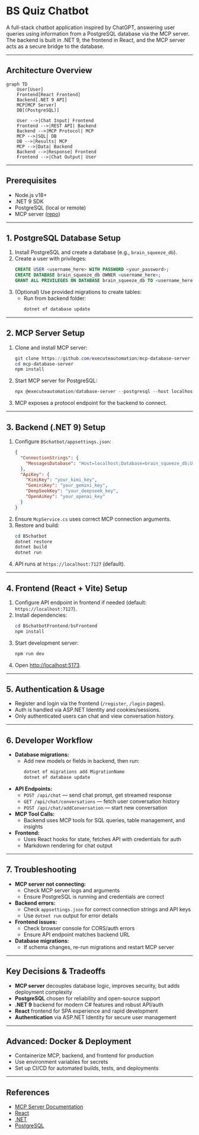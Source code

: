 # BS Quiz Chatbot

A full-stack chatbot application inspired by ChatGPT, answering user queries using information from a PostgreSQL database via the MCP server. The backend is built in .NET 9, the frontend in React, and the MCP server acts as a secure bridge to the database.

---

## Architecture Overview

```mermaid
graph TD
    User[User]
    Frontend[React Frontend]
    Backend[.NET 9 API]
    MCP[MCP Server]
    DB[(PostgreSQL)]

    User -->|Chat Input| Frontend
    Frontend -->|REST API| Backend
    Backend -->|MCP Protocol| MCP
    MCP -->|SQL| DB
    DB -->|Results| MCP
    MCP -->|Data| Backend
    Backend -->|Response| Frontend
    Frontend -->|Chat Output| User
```

---

## Prerequisites

- Node.js v18+
- .NET 9 SDK
- PostgreSQL (local or remote)
- MCP server ([repo](https://github.com/executeautomation/mcp-database-server))

---

## 1. PostgreSQL Database Setup

1. Install PostgreSQL and create a database (e.g., `brain_squeeze_db`).
2. Create a user with privileges:
   ```sql
   CREATE USER <username_here> WITH PASSWORD <your_password>;
   CREATE DATABASE brain_squeeze_db OWNER <username_here>;
   GRANT ALL PRIVILEGES ON DATABASE brain_squeeze_db TO <username_here>;
   ```
3. (Optional) Use provided migrations to create tables:
   - Run from backend folder:
     ```powershell
     dotnet ef database update
     ```

---

## 2. MCP Server Setup

1. Clone and install MCP server:
   ```powershell
   git clone https://github.com/executeautomation/mcp-database-server
   cd mcp-database-server
   npm install
   ```
2. Start MCP server for PostgreSQL:
   ```powershell
   npx @executeautomation/database-server --postgresql --host localhost --database brain_squeeze_db --user username_here --password password_here
   ```
3. MCP exposes a protocol endpoint for the backend to connect.

---

## 3. Backend (.NET 9) Setup

1. Configure `BSchatbot/appsettings.json`:
   ```json
   {
     "ConnectionStrings": {
       "MessagesDatabase": "Host=localhost;Database=brain_squeeze_db;Username=username_here;Password=password_here"
     },
     "ApiKey": {
       "KimiKey": "your_kimi_key",
       "GeminiKey": "your_gemini_key",
       "DeepSeekKey": "your_deepseek_key",
       "OpenAiKey": "your_openai_key"
     }
   }
   ```
2. Ensure `McpService.cs` uses correct MCP connection arguments.
3. Restore and build:
   ```powershell
   cd BSchatbot
   dotnet restore
   dotnet build
   dotnet run
   ```
4. API runs at `https://localhost:7127` (default).

---

## 4. Frontend (React + Vite) Setup

1. Configure API endpoint in frontend if needed (default: `https://localhost:7127`).
2. Install dependencies:
   ```powershell
   cd BSchatbotFrontend/bsFrontend
   npm install
   ```
3. Start development server:
   ```powershell
   npm run dev
   ```
4. Open [http://localhost:5173](http://localhost:5173).

---

## 5. Authentication & Usage

- Register and login via the frontend (`/register`, `/login` pages).
- Auth is handled via ASP.NET Identity and cookies/sessions.
- Only authenticated users can chat and view conversation history.

---

## 6. Developer Workflow

- **Database migrations:**
  - Add new models or fields in backend, then run:
    ```powershell
    dotnet ef migrations add MigrationName
    dotnet ef database update
    ```
- **API Endpoints:**
  - `POST /api/chat` — send chat prompt, get streamed response
  - `GET /api/chat/conversations` — fetch user conversation history
  - `POST /api/chat/addConversation` — start new conversation
- **MCP Tool Calls:**
  - Backend uses MCP tools for SQL queries, table management, and insights
- **Frontend:**
  - Uses React hooks for state, fetches API with credentials for auth
  - Markdown rendering for chat output

---

## 7. Troubleshooting

- **MCP server not connecting:**
  - Check MCP server logs and arguments
  - Ensure PostgreSQL is running and credentials are correct
- **Backend errors:**
  - Check `appsettings.json` for correct connection strings and API keys
  - Use `dotnet run` output for error details
- **Frontend issues:**
  - Check browser console for CORS/auth errors
  - Ensure API endpoint matches backend URL
- **Database migrations:**
  - If schema changes, re-run migrations and restart MCP server

---

## Key Decisions & Tradeoffs

- **MCP server** decouples database logic, improves security, but adds deployment complexity
- **PostgreSQL** chosen for reliability and open-source support
- **.NET 9** backend for modern C# features and robust API/auth
- **React** frontend for SPA experience and rapid development
- **Authentication** via ASP.NET Identity for secure user management

---

## Advanced: Docker & Deployment

- Containerize MCP, backend, and frontend for production
- Use environment variables for secrets
- Set up CI/CD for automated builds, tests, and deployments

---

## References
- [MCP Server Documentation](https://github.com/executeautomation/mcp-database-server)
- [React](https://react.dev/)
- [.NET](https://dotnet.microsoft.com/)
- [PostgreSQL](https://www.postgresql.org/)
